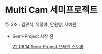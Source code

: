 # Multi Cam 세미프로젝트

<aside>
🖐️ 2조 : 김민식, 유정아, 안원영, 서예린
</aside>

- Semi-Project 시작 전
  
    [22.06.14 Semi-Project 브레인 스토밍](https://github.com/minsiks/Semi-Project/blob/42b77154612570858af4de4e7f6f0e9f6f40e3e7/Multi%20Cam%20%EC%84%B8%EB%AF%B8%ED%94%84%EB%A1%9C%EC%A0%9D%ED%8A%B8/22%2006%2014%20Semi-Project%20%EB%B8%8C%EB%A0%88%EC%9D%B8%20%EC%8A%A4%ED%86%A0%EB%B0%8D.md)